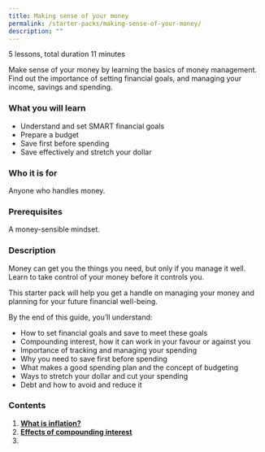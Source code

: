 ```yaml
---
title: Making sense of your money​​
permalink: /starter-packs/making-sense-of-your-money/
description: ""
---
```

5 lessons, total duration 11 minutes

Make sense of your money by learning the basics of money management. Find out the importance of setting financial goals, and managing your income, savings and spending.  

### What you will learn

*   Understand and set SMART financial goals
*   Prepare a budget
*   Save first before spending
*   Save effectively and stretch your dollar

### Who it is for

Anyone who handles money.

### Prerequisites

A money-sensible mindset.

### Description

Money can get you the things you need, but only if you manage it well. Learn to take control of your money before it controls you.

This starter pack will help you get a handle on managing your money and planning for your future financial well-being.

By the end of this guide, you’ll understand:

*   How to set financial goals and save to meet these goals
*   Compounding interest, how it can work in your favour or against you
*   Importance of tracking and managing your spending
*   Why you need to save first before spending
*   What makes a good spending plan and the concept of budgeting
*   Ways to stretch your dollar and cut your spending
*   Debt and how to avoid and reduce it

### Contents

1. **[What is inflation?](/guides/savings/what-is-inflation)**
2. **[Effects of compounding interest](/guides/savings/effects-of-compounding-interest)**
3. 